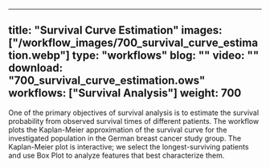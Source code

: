 
---
title: "Survival Curve Estimation"
images: ["/workflow_images/700_survival_curve_estimation.webp"]
type: "workflows"
blog: ""
video: ""
download: "700_survival_curve_estimation.ows"
workflows: ["Survival Analysis"]
weight: 700
---

One of the primary objectives of survival analysis is to estimate the survival probability from observed survival times of different patients. The workflow plots the Kaplan-Meier approximation of the survival curve for the investigated population in the German breast cancer study group. The Kaplan-Meier plot is interactive; we select the longest-surviving patients and use Box Plot to analyze features that best characterize them.